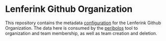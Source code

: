 # Lenferink Github Organization

This repository contains the metadata [configuration](/config) for the Lenferink Github
Organization. The data here is consumed by the
[peribolos](https://git.k8s.io/test-infra/prow/cmd/peribolos)
tool to organization and team membership, as well as team creation and deletion.

